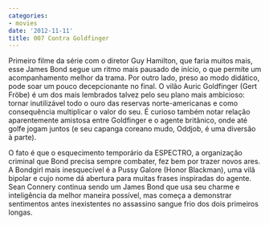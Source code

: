 ```yaml
---
categories:
- movies
date: '2012-11-11'
title: 007 Contra Goldfinger
---
```


Primeiro filme da série com o diretor Guy Hamilton, que faria muitos mais, esse James Bond segue um ritmo mais pausado de início, o que permite um acompanhamento melhor da trama. Por outro lado, preso ao modo didático, pode soar um pouco decepcionante no final. O vilão Auric Goldfinger (Gert Fröbe) é um dos mais lembrados talvez pelo seu plano mais ambicioso: tornar inutilizável todo o ouro das reservas norte-americanas e como consequência multiplicar o valor do seu. É curioso também notar relação aparentemente amistosa entre Goldfinger e o agente britânico, onde até golfe jogam juntos (e seu capanga coreano mudo, Oddjob, é uma diversão à parte).

O fato é que o esquecimento temporário da ESPECTRO, a organização criminal que Bond precisa sempre combater, fez bem por trazer novos ares. A Bondgirl mais inesquecível é a Pussy Galore (Honor Blackman), uma vilã bipolar e cujo nome dá abertura para muitas frases inspiradas do agente. Sean Connery continua sendo um James Bond que usa seu charme e inteligência da melhor maneira possível, mas começa a demonstrar sentimentos antes inexistentes no assassino sangue frio dos dois primeiros longas.